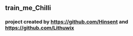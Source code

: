 ## train_me_Chilli

### project created by https://github.com/Hinsent and https://github.com/Lithuwix